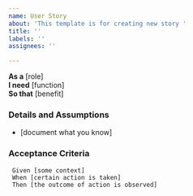 ```yaml
---
name: User Story
about: 'This template is for creating new story '
title: ''
labels: ''
assignees: ''

---
```


**As a** [role]  
 **I need** [function]  
 **So that** [benefit]  

   ### Details and Assumptions
 * [document what you know]
   
 ### Acceptance Criteria  
   
```gherkin
 Given [some context]
 When [certain action is taken]
 Then [the outcome of action is observed]
 ```
